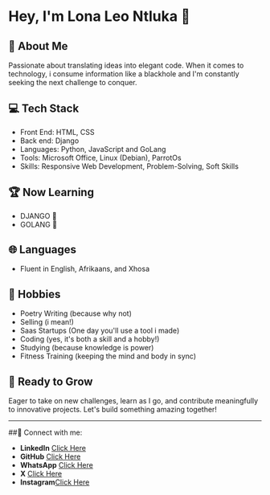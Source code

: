 # Hey, I'm Lona Leo Ntluka 👋

## 🚀 About Me
Passionate about translating ideas into elegant code. When it comes to technology, i consume
information like a blackhole and I'm constantly seeking the next challenge to conquer.

## 💻 Tech Stack
- Front End: HTML, CSS
- Back end: Django
- Languages: Python, JavaScript and GoLang
- Tools: Microsoft Office, Linux (Debian), ParrotOs
- Skills: Responsive Web Development, Problem-Solving, Soft Skills

## 🏆 Now Learning
- DJANGO 🚀
- GOLANG 💙

## 🌐 Languages
- Fluent in English, Afrikaans, and Xhosa

## 🎨 Hobbies
- Poetry Writing (because why not)
- Selling (i mean!)
- Saas Startups (One day you'll use a tool i made)
- Coding (yes, it's both a skill and a hobby!)
- Studying (because knowledge is power)
- Fitness Training (keeping the mind and body in sync)

## 🌱 Ready to Grow
Eager to take on new challenges, learn as I go, and contribute meaningfully to innovative projects. Let's build something amazing together!

---

##📧 Connect with me:
- **LinkedIn**  [Click Here](https://www.linkedin.com/in/lona-leo-ntluka-3557b726b)
- **GitHub**  [Click Here](https://www.github.com/liicodes)
- **WhatsApp**  [Click Here](https://wa.me/+27721370443)
- **X**  [Click Here](https://www.twitter.com/liicodex23)
- **Instagram**[Click Here](https://www.instagram.com/its_me_leo23)



